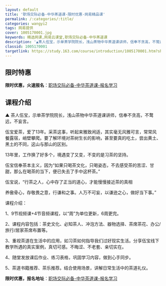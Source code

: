 ```yaml
---
layout: default
title: '职场交际必备-中华茶道课-限时优惠-网易精品课'
permalink: /:categories/:title/
categories: wangyi2
tags: 网易提供
cover: 1005170001.jpg
keywords: 精选网课,网易云课堂,职场交际必备-中华茶道课
description: '▲茶人伍宝，示单茶学院院长，浅山茶物中华茶道课讲师，信奉不贪高，不鹜远，不妄言。伍宝爱茶，爱了13年。采茶这事，听起来雅'
classid: 1005170001
targetlink: https://study.163.com/course/introduction/1005170001.htm?share=1&shareId=1025206652&utm_campaign=share&utm_medium=iphoneShare&utm_source=&utm_u=1025206652
---
```


## 限时特惠

**限时优惠，火速报名**：[职场交际必备-中华茶道课-报名学习](https://study.163.com/course/introduction/1005170001.htm?share=1&shareId=1025206652&utm_campaign=share&utm_medium=iphoneShare&utm_source=&utm_u=1025206652)

## 课程介绍

▲ 茶人伍宝，示单茶学院院长，浅山茶物中华茶道课讲师，信奉不贪高，不鹜远，不妄言。



伍宝爱茶，爱了13年。采茶这事，听起来雅致闲适，其实毫无风雅可言，常常风餐露宿，峭壁攀爬。要了解环境对茶树生长的影响，甚至要真的吃土，尝出黄土、黑土的不同，这山与那山的区别。

 

13年里，工作换了好多个，境遇变了又变，不变的是习茶的坚持。



伍宝信奉茶本主义，因为“如果只喝茶文化，只喝姿态，不去感受茶的苦涩、甘甜，那么在喝茶的当下，便已失去了手中这杯茶。”



伍宝说，“行茶之人，心中存了正当的道心，才能慢慢接近茶的真相

养傲骨心，存敬畏之意，行谦和之事。人万不可妄，以谦逊之心，做好当下事。”



课程介绍：

1、9节视频课+4节音频课程，以“周”为单位更新，6周更完。



2、课程内容包括：茶史文化、必知茶人、冲泡方法、器物选择、茶席茶花、办公/旅行/居家茶席布置等。



3、重视茶道在生活中的应用，如习茶如何指导我们过好现实生活。分享伍宝线下教学所遇的真实案例，真切可感。不晦涩、不老套、亲切实在。



4、随堂发放课后作业、练习表格，巩固学习内容，做到心手同步。



5、茶道书籍推荐、茶乐推荐。结合使用场景，讲解日常生活中的茶道礼仪。

**限时优惠，报名地址**：[职场交际必备-中华茶道课-报名学习](https://study.163.com/course/introduction/1005170001.htm?share=1&shareId=1025206652&utm_campaign=share&utm_medium=iphoneShare&utm_source=&utm_u=1025206652)

